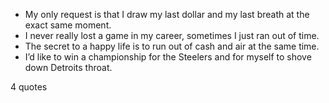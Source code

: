  - My only request is that I draw my last dollar and my last breath at the exact same moment.
 - I never really lost a game in my career, sometimes I just ran out of time.
 - The secret to a happy life is to run out of cash and air at the same time.
 - I’d like to win a championship for the Steelers and for myself to shove down Detroits throat.

4 quotes